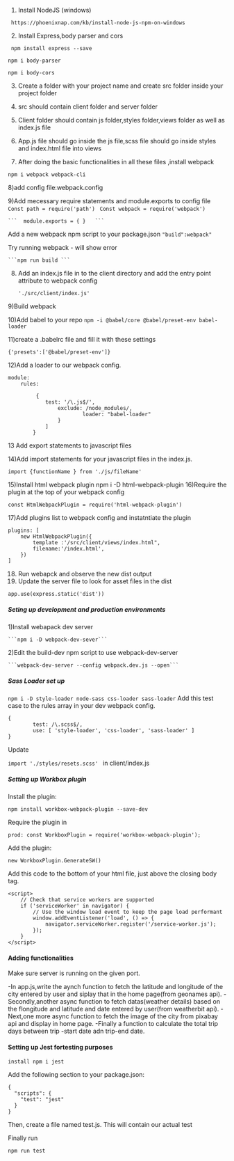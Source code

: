 
1) Install NodeJS (windows)

``` https://phoenixnap.com/kb/install-node-js-npm-on-windows```


2) Install Express,body parser and cors

 ``` npm install express --save```

 ```npm i body-parser```

 ```npm i body-cors```


3) Create a folder with your project name and create src folder inside your project folder

4) src should contain client folder and server folder

5) Client folder should contain js folder,styles folder,views folder as well as index.js file

6)  App.js file should go inside the js file,scss file should go inside styles and index.html file into views
7) After doing the basic functionalities in all these files ,install webpack 

 ``` npm i webpack webpack-cli ```

8)add config file:webpack.config

9)Add mecessary require statements and module.exports to config file
```  Const path = require('path') ```
```  Const webpack = require('webpack') ```

    ```  module.exports = { }   ```


Add a new webpack npm script to your package.json
	```	"build":webpack"  ```

Try running webpack - will show error

	```npm run build ```

8)  Add an index.js file in to the client directory and add the entry point attribute to webpack config

       ``` './src/client/index.js'  ```

9)Build webpack

10)Add babel to your repo 
``` npm -i @babel/core @babel/preset-env babel-loader ```

11)create a .babelrc file and fill it with these settings

```{'presets':['@babel/preset-env']}```

12)Add a loader to our webpack config.	


``` 
module:
    rules: 

       	 {
           	test: '/\.js$/',
            	exclude: /node_modules/,
            			loader: "babel-loader"
        		}
    		]
		} 
```
13 Add export statements to javascript files

14)Add import statements for your javascript files in the index.js.

 ```import {functionName } from './js/fileName'```

15)Install html webpack plugin
npm  i -D html-webpack-plugin
16)Require the plugin at the top of your webpack config

```const HtmlWebpackPlugin = require('html-webpack-plugin')```

17)Add plugins list to webpack config and instatntiate the plugin
```
plugins: [
	new HtmlWebpackPlugin({
		template :'/src/client/views/index.html",
		filename:'/index.html',
	})
]
```
18) Run webapck and observe the new dist output
19) Update the server file to look for asset files in the dist 

```app.use(express.static('dist'))```

##### Seting up development and production environments


1)Install webapack dev server

	```npm i -D webpack-dev-sever```
2)Edit the build-dev npm script to use webpack-dev-server

	```webpack-dev-server --config webpack.dev.js --open```

##### Sass Loader set up


```npm i -D style-loader node-sass css-loader sass-loader```
Add this test case to the rules array in your dev webpack config.
```
{
        test: /\.scss$/,
        use: [ 'style-loader', 'css-loader', 'sass-loader' ]
}
```

Update 

```import './styles/resets.scss' ```
 in client/index.js

##### Setting up Workbox plugin

Install the plugin: 

``` npm install workbox-webpack-plugin --save-dev ```

Require the plugin in 

``` prod: const WorkboxPlugin = require('workbox-webpack-plugin'); ```

Add the plugin: 

```new WorkboxPlugin.GenerateSW()```

Add this code to the bottom of your html file, just above the closing body tag.

```
<script>
    // Check that service workers are supported
    if ('serviceWorker' in navigator) {
        // Use the window load event to keep the page load performant
        window.addEventListener('load', () => {
            navigator.serviceWorker.register('/service-worker.js');
        });
    }
</script>
```
#### Adding functionalities

Make sure server is running on the given port.

-In app.js,write the aynch function to fetch the latitude and longitude of the city entered by user and siplay that in the home page(from geonames api).
-Secondly,another async function to fetch datas(weather details) based on the flongitude and latitude and date entered by user(from weatherbit api).
-Next,one more async function to fetch the image of the city from pixabay api and display in home page.
-Finally a function to calculate the total trip days between trip -start date adn trip-end date.

#### Setting up Jest fortesting purposes

```install npm i jest```

Add the following section to your package.json:

```
{
  "scripts": {
    "test": "jest"
  }
}
```

Then, create a file named test.js. This will contain our actual test

Finally run

``` npm run test ```
